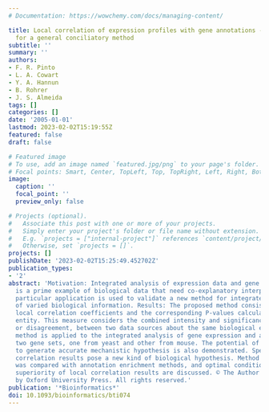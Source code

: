 ```yaml
---
# Documentation: https://wowchemy.com/docs/managing-content/

title: Local correlation of expression profiles with gene annotations - Proof of concept
  for a general conciliatory method
subtitle: ''
summary: ''
authors:
- F. R. Pinto
- L. A. Cowart
- Y. A. Hannun
- B. Rohrer
- J. S. Almeida
tags: []
categories: []
date: '2005-01-01'
lastmod: 2023-02-02T15:19:55Z
featured: false
draft: false

# Featured image
# To use, add an image named `featured.jpg/png` to your page's folder.
# Focal points: Smart, Center, TopLeft, Top, TopRight, Left, Right, BottomLeft, Bottom, BottomRight.
image:
  caption: ''
  focal_point: ''
  preview_only: false

# Projects (optional).
#   Associate this post with one or more of your projects.
#   Simply enter your project's folder or file name without extension.
#   E.g. `projects = ["internal-project"]` references `content/project/deep-learning/index.md`.
#   Otherwise, set `projects = []`.
projects: []
publishDate: '2023-02-02T15:25:49.452702Z'
publication_types:
- '2'
abstract: 'Motivation: Integrated analysis of expression data and gene ontology annotations
  is a prime example of biological data that need co-explanatory interpretation. This
  particular application is used to validate a new method for integrated analysis
  of varied biological information. Results: The proposed method consists of determining
  local correlation coefficients and the corresponding P-values calculated per biological
  entity. This measure considers the combined intensity and significance of the agreement
  or disagreement, between two data sources about the same biological entity. The
  method is applied to the integrated analysis of gene expression and annotation of
  two gene sets, one from yeast and other from mouse. The potential of the method
  to generate accurate mechanistic hypothesis is also demonstrated. Specially, negative
  correlation results pose a new kind of biological hypothesis. Method performance
  was compared with annotation enrichment methods, and optimal conditions for the
  superiority of local correlation results are discussed. © The Author 2004. Published
  by Oxford University Press. All rights reserved.'
publication: '*Bioinformatics*'
doi: 10.1093/bioinformatics/bti074
---
```

